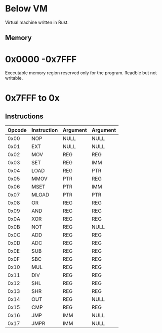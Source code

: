 Below VM
========

Virtual machine written in Rust. 

Memory
------

# 0x0000 -0x7FFF
 
 Executable memory region reserved only for the program. Readble but not writable. 

# 0x7FFF to 0x

Instructions
-----------

|Opcode |Instruction |Argument |Argument|
|-------|------------|---------|--------|
|0x00   |NOP         |NULL     |NULL    |
|0x01   |EXT         |NULL     |NULL    |
|0x02   |MOV         |REG      |REG     |
|0x03   |SET         |REG      |IMM     |
|0x04   |LOAD        |REG      |PTR     |
|0x05   |MMOV        |PTR      |REG     |
|0x06   |MSET        |PTR      |IMM     |
|0x07   |MLOAD       |PTR      |PTR     |
|0x08   |OR          |REG      |REG     |
|0x09   |AND         |REG      |REG     |
|0x0A   |XOR         |REG      |REG     |
|0x0B   |NOT         |REG      |NULL    |
|0x0C   |ADD         |REG      |REG     |
|0x0D   |ADC         |REG      |REG     |
|0x0E   |SUB         |REG      |REG     |
|0x0F   |SBC         |REG      |REG     |
|0x10   |MUL         |REG      |REG     |
|0x11   |DIV         |REG      |REG     |
|0x12   |SHL         |REG      |REG     |
|0x13   |SHR         |REG      |REG     |
|0x14   |OUT         |REG      |NULL    |
|0x15   |CMP         |REG      |REG     |
|0x16   |JMP         |IMM      |NULL    |
|0x17   |JMPR        |IMM      |NULL    |
